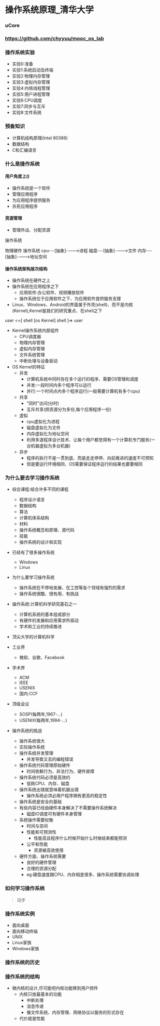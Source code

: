 # 操作系统原理_清华大学

### uCore
### https://github.com/chyyuu/mooc_os_lab

### 操作系统实验

- 实验0:准备
- 实验1:系统启动及终端
- 实验2:物理内存管理
- 实验3:虚拟内存管理
- 实验4:内核线程管理
- 实验5:用户进程管理
- 实验6:CPU调度
- 实验7:同步与互斥
- 实验8:文件系统

### 预备知识

- 计算机结构原理(Intel 80386)
- 数据结构
- C和汇编语言

### 什么是操作系统

#### 用户角度上()

- 操作系统是一个软件
- 管理应用程序
- 为应用程序提供服务
- 杀死应用程序

#### 资源管理

- 管理外设、分配资源

操作系统

物理硬件         操作系统
cpu---[抽象]---->进程
磁盘---[抽象]---->文件
内存---[抽象]---->地址空间

#### 操作系统架构层次结构

- 操作系统在硬件之上 
- 操作系统在应用程序之下
    - 应用软件:办公软件、视频播放软件
    - 操作系统位于应用软件之下、为应用软件提供服务支撑
- Linux、Windows、Android的界面属于外壳(shell)、而不是内核(Kernel),Kernel是我们的研究重点、在shell之下

user <=[ shell [os Kernel] shell ]=> user 

- Kernel操作系统内部组件
    - CPU调度器
    - 物理内存管理
    - 虚拟内存管理
    - 文件系统管理
    - 中断处理与设备驱动
- OS Kernel的特征
    - 并发
        - 计算机系统中同时存在多个运行的程序、需要OS管理和调度
        - 并发:一段时间内多个程序可以运行
        - 并行:一个时间点内多个程序运行(一般需要计算机有多个cpu)
    - 共享
        - "同时"访问(分时)
        - 互斥共享(把资源分为多份,每个应用程序一份)
    - 虚拟
        - cpu虚拟化为进程
        - 磁盘虚拟化为文件
        - 内存虚拟化为地址空间
        - 利用多道程序设计技术、让每个用户都觉得有一个计算机专门服务(一台机器虚拟为多台机器)
    - 异步
        - 程序的执行不是一贯到底、而是走走停停、向前推进的速度不可预知
        - 但是要运行环境相同、OS需要保证程序运行的结果也要要相同


### 为什么要去学习操作系统

- 综合课程:结合许多不同的课程
    - 程序设计语言
    - 数据结构
    - 算法
    - 计算机体系结构
    - 材料
    - 操作系统概念和原理、源代码
    - 技能
    - 操作系统的设计和实现
- 已经有了很多操作系统
    - Windows
    - Linux
- 为什么要学习操作系统
    - 操作系统在不停地发展、在工控等各个领域有强烈的需求
    - 操作系统很酷、很有用、有挑战
- 操作系统:计算机科学研究基石之一
    - 计算机系统的基本组成部分
    - 有硬件的发展和应用需求所驱动
    - 学术和工业的持续推进
- 顶尖大学的计算机科学
- 工业界
    - 微软、谷歌、Facebook
- 学术界
    - ACM
    - IEEE
    - USENIX
    - 国内:CCF
- 顶级会议
    - SOSP(每两年,1967-...)
    - USENIX(每两年,1994-...)

- 操作系统的挑战
    - 操作系统很大
    - 实际操作系统
    - 操作系统并发管理
        - 并发导致又去的编程错误
    - 操作系统代码管理原始硬件
        - 时间依赖行为、非法行为、硬件故障
    - 操作系统代码必须是高效的
        - 低耗CPU、内存、磁盘
    - 操作系统出错就意味着机器出错
        - 操作系统必须必用户程序拥有更高的稳定性
    - 操作系统是安全的基础
    - 有些内容已经由硬件本身解决了不需要操作系统解决
        - 磁盘IO调度可有硬件本身管理
    - 系统操作需要权衡
        - 时间与空间
        - 性能和可预测性
            - 性能高且程序什么时候开始什么时候结束都能预测
        - 公平和性能
            - 资源被高效使用
    - 硬件方面、操作系统需要
        - 良好的硬件管理
        - 合理的资源分配
        - eg:硬盘速度跟CPU、内存相差很多、操作系统需要协调处理

### 如何学习操作系统

> 动手

### 操作系统实例

- 面向桌面
- 面向移动终端
- UNIX
- Linux家族
- Windows家族

### 操作系统的历史

### 操作系统的结构

- 微内核的设计,尽可能吧内核功能移到用户控件
    - 内核只放最基本的功能
        - 中断处理
        - 消息传递
        - 像文件系统、内存管理、网络协议以服务的形式存在
    - 代价就是性能


